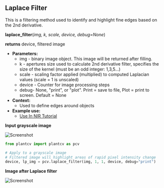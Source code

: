 ## Laplace Filter

This is a filtering method used to identify and highlight fine edges based on the 2nd derivative.

**laplace_filter**(*img, k, scale, device, debug=None*)

**returns** device, filtered image

- **Parameters:**
    - img - binary image object. This image will be returned after filling.
    - k - apertures size used to calculate 2nd derivative filter, specifies the size of the kernel (must be an odd integer: 1,3,5...)
    - scale - scaling factor applied (multiplied) to computed Laplacian values (scale = 1 is unscaled) 
    - device - Counter for image processing steps
    - debug- None, "print", or "plot". Print = save to file, Plot = print to screen. Default = None
- **Context:**
    - Used to define edges around objects
- **Example use:**
    - [Use In NIR Tutorial](nir_tutorial.md)

**Input grayscale image**

![Screenshot](img/documentation_images/laplace_filter/grayscale_image.jpg)

```python
from plantcv import plantcv as pcv

# Apply to a grayscale image
# Filtered image will highlight areas of rapid pixel intensity change
device, lp_img = pcv.laplace_filter(img, 1, 1, device, debug="print")
```

**Image after Laplace filter**

![Screenshot](img/documentation_images/laplace_filter/lp_filtered.jpg)
